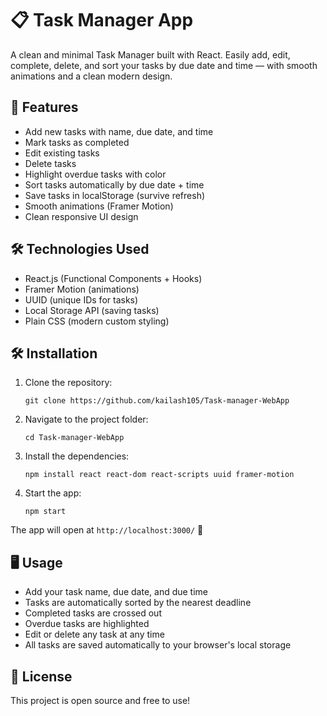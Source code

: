   <h1>📋 Task Manager App</h1>
  <p>A clean and minimal Task Manager built with React. Easily add, edit, complete, delete, and sort your tasks by due date and time — with smooth animations and a clean modern design.</p>

  <div class="section">
    <h2>🚀 Features</h2>
    <ul>
      <li>Add new tasks with name, due date, and time</li>
      <li>Mark tasks as completed</li>
      <li>Edit existing tasks</li>
      <li>Delete tasks</li>
      <li>Highlight overdue tasks with color</li>
      <li>Sort tasks automatically by due date + time</li>
      <li>Save tasks in localStorage (survive refresh)</li>
      <li>Smooth animations (Framer Motion)</li>
      <li>Clean responsive UI design</li>
    </ul>
  </div>

  <div class="section">
    <h2>🛠 Technologies Used</h2>
    <ul>
      <li>React.js (Functional Components + Hooks)</li>
      <li>Framer Motion (animations)</li>
      <li>UUID (unique IDs for tasks)</li>
      <li>Local Storage API (saving tasks)</li>
      <li>Plain CSS (modern custom styling)</li>
    </ul>
  </div>

  <div class="section">
    <h2>🛠 Installation</h2>
    <ol>
      <li>Clone the repository:
        <pre><code>git clone https://github.com/kailash105/Task-manager-WebApp</code></pre>
      </li>
      <li>Navigate to the project folder:
        <pre><code>cd Task-manager-WebApp</code></pre>
      </li>
      <li>Install the dependencies:
        <pre><code>npm install react react-dom react-scripts uuid framer-motion</code></pre>
      </li>
      <li>Start the app:
        <pre><code>npm start</code></pre>
      </li>
    </ol>
    <p>The app will open at <code>http://localhost:3000/</code> 🚀</p>
  </div>

  <div class="section">
    <h2>🖥️ Usage</h2>
    <ul>
      <li>Add your task name, due date, and due time</li>
      <li>Tasks are automatically sorted by the nearest deadline</li>
      <li>Completed tasks are crossed out</li>
      <li>Overdue tasks are highlighted</li>
      <li>Edit or delete any task at any time</li>
      <li>All tasks are saved automatically to your browser's local storage</li>
    </ul>
  </div>

  <div class="section">
    <h2>📝 License</h2>
    <p>This project is open source and free to use!</p>
  </div>

</body>
</html>
